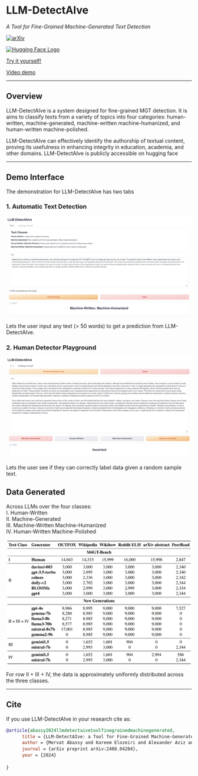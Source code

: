 # LLM-DetectAIve

*A Tool for Fine-Grained Machine-Generated Text Detection*

<a href="https://arxiv.org/abs/2405.05583"><img src="https://img.shields.io/badge/arXiv-2405.05583-B31B1B" alt="arXiv"></a>

<a href="https://huggingface.co/spaces/raj-tomar001/LLM-DetectAIve">
  <img src="https://huggingface.co/front/assets/huggingface_logo-noborder.svg" 
       alt="Hugging Face Logo" style="width: 50px; object-fit: contain;">
</a>

[Try it yourself!](tps://huggingface.co/spaces/raj-tomar001/LLM-DetectAIve)

[Video demo](https://www.youtube.com/watch?v=E8eT_bE7k8c&feature=youtu.be)


---

## Overview  

LLM-DetectAIve is a system designed for fine-grained MGT detection. It is aims to classify texts from a variety of topics into four categories: human-written, machine-generated, machine-written machine-humanized, and human-written machine-polished.

LLM-DetectAIve can effectively identify the authorship of textual content, proving its usefulness in enhancing integrity in education, academia, and other domains. LLM-DetectAIve is publicly accessible on hugging face

---

## Demo Interface

The demonstration for LLM-DetectAIve has two tabs

### 1. Automatic Text Detection
![Demo Interface 2](assets/Interface1.png)

    
Lets the user input any text (> 50 words) to get a prediction from LLM-DetectAIve.


### 2. Human Detector Playground

![Demo Interface 2](assets/Interface2.png)

Lets the user see if they can correctly label data given a random sample text.

## Data Generated

Across LLMs over the four classes:  
I. Human-Written  
II. Machine-Generated  
III. Machine-Written Machine-Humanized  
IV. Human-Written Machine-Polished  
 

![Data Generated Table](assets/data_generated_table.png)

<!-- <img src="assets\data_generated_table.png" width="100%"> -->
For row II + III + IV, the data is approximately uniformly distributed across the three classes.


---


## Cite
If you use LLM-DetectAIve in your research cite as:
```bibtex
@article{abassy2024llmdetectaivetoolfinegrainedmachinegenerated,
      title = {LLM-DetectAIve: a Tool for Fine-Grained Machine-Generated Text Detection}, 
      author = {Mervat Abassy and Kareem Elozeiri and Alexander Aziz and Minh Ngoc Ta and Raj Vardhan Tomar and Bimarsha Adhikari and Saad El Dine Ahmed and Yuxia Wang and Osama Mohammed Afzal and Zhuohan Xie and Jonibek Mansurov and Ekaterina Artemova and Vladislav Mikhailov and Rui Xing and Jiahui Geng and Hasan Iqbal and Zain Muhammad Mujahid and Tarek Mahmoud and Akim Tsvigun and Alham Fikri Aji and Artem Shelmanov and Nizar Habash and Iryna Gurevych and Preslav Nakov},
      journal = {arXiv preprint arXiv:2408.04284},
      year = {2024}

}

```
